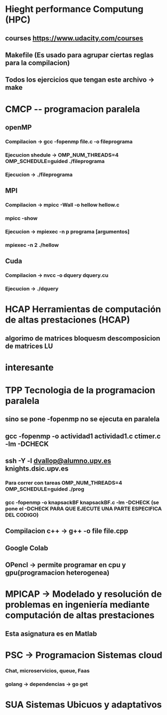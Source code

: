 # Hieght performance Computung (HPC)
## courses https://www.udacity.com/courses
## Makefile (Es usado para agrupar ciertas reglas para la compilacion)
## Todos los ejercicios que tengan este archivo -> make 

# CMCP -- programacion paralela
##    openMP
###     Compilacion -> gcc -fopenmp file.c -o fileprograma
###     Ejecucion shedule -> OMP_NUM_THREADS=4 OMP_SCHEDULE=guided ./fileprograma
###     Ejecucion -> ./fileprograma

##     MPI
###      Compilacion -> mpicc -Wall -o hellow hellow.c
###     mpicc -show
###     Ejecucion -> mpiexec -n p programa [argumentos]
###    mpiexec -n 2 ./hellow

##     Cuda
###       Compilacion -> nvcc -o dquery dquery.cu
###       Ejecucion   -> ./dquery

# HCAP Herramientas de computación de altas prestaciones (HCAP)
## algorimo de matrices  bloquesm descomposicion de matrices LU

# interesante 

# TPP Tecnologia de la programacion paralela
## sino se pone -fopenmp no se ejecuta en paralela
## gcc -fopenmp -o actividad1 actividad1.c ctimer.c -lm -DCHECK
## ssh -Y -l dvallop@alumno.upv.es knights.dsic.upv.es
### Para correr con tareas OMP_NUM_THREADS=4 OMP_SCHEDULE=guided ./prog
### gcc -fopenmp -o knapsackBF knapsackBF.c -lm -DCHECK (se pone el -DCHECK PARA QUE EJECUTE UNA PARTE ESPECIFICA DEL CODIGO)
## Compilacion c++ -> g++ -o file file.cpp
## Google Colab
## OPencl -> permite programar en cpu y gpu(programacion heterogenea)

# MPICAP -> Modelado y resolución de problemas en ingeniería mediante computación de altas prestaciones
## Esta asignatura es en Matlab

# PSC -> Programacion Sistemas cloud
### Chat, microservicios, queue, Faas
### golang -> dependencias -> go get    


# SUA Sistemas Ubicuos y adaptativos